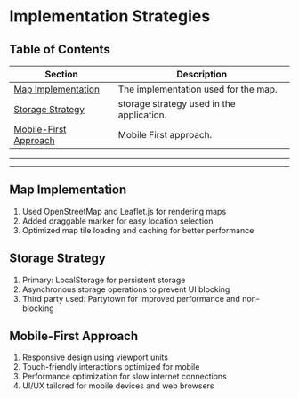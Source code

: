 # **Implementation Strategies**

## Table of Contents
| Section | Description |
| ----------- | ----------- |
| [Map Implementation](#map-implementation)| The implementation used for the map. |
| [Storage Strategy](#storage-strategy)| storage strategy used in the application. |
| [Mobile-First Approach](#mobile-first-approach)| Mobile First approach. |

--- 
--- 
## Map Implementation
1. Used OpenStreetMap and Leaflet.js for rendering maps
2. Added draggable marker for easy location selection
3. Optimized map tile loading and caching for better performance

## Storage Strategy
1. Primary: LocalStorage for persistent storage
2. Asynchronous storage operations to prevent UI blocking
3. Third party used: Partytown for improved performance and non-blocking

## Mobile-First Approach
1. Responsive design using viewport units
2. Touch-friendly interactions optimized for mobile
3. Performance optimization for slow internet connections
4. UI/UX tailored for mobile devices and web browsers
